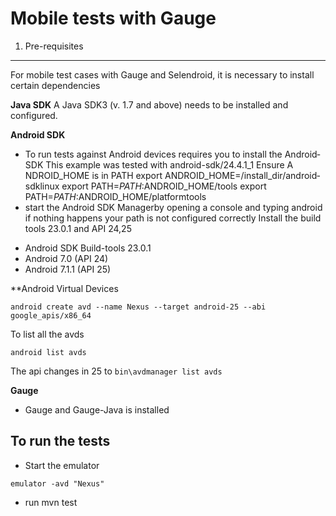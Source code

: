 Mobile tests with Gauge
=======================

1. Pre-requisites
-----------------

For mobile test cases with Gauge and Selendroid, it is necessary to install certain dependencies

**Java SDK**
A J​ava SDK3 (​v. 1.7 and above) needs to be installed and configured.

**Android SDK**
* To run tests against Android devices requires you to install the A​ndroid­SDK
This example was tested with android-sdk/24.4.1_1
Ensure A​NDROID_HOME is in P​ATH
export ANDROID_HOME=/install_dir/android­sdk­linux export PATH=${PATH}:$ANDROID_HOME/tools
export PATH=${PATH}:$ANDROID_HOME/platform­tools
* start the A​ndroid SDK Manager​by opening a console and typing a​ndroid​­​if nothing happens your path is not configured correctly
Install the build tools 23.0.1 and API 24,25
 -  Android SDK Build-tools 23.0.1
 -  Android 7.0 (API 24)
 -  Android 7.1.1 (API 25)

**Android Virtual Devices
```
android create avd --name Nexus --target android-25 --abi google_apis/x86_64
```

To list all the avds
```
android list avds
```
The api changes in 25 to `bin\avdmanager list avds`

**Gauge**
* Gauge and Gauge-Java is installed

To run the tests
-----------------
* Start the emulator
```
emulator -avd "Nexus"
```
* run mvn test